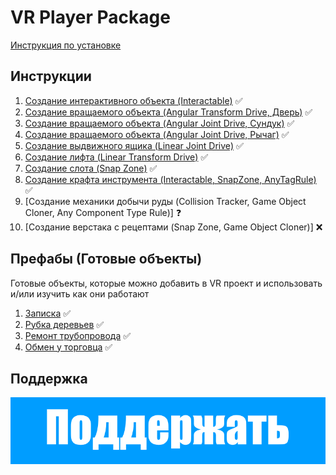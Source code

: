 # VR Player Package

[Инструкция по установке](/Guides/00_Installation/)

## Инструкции

1. [Создание интерактивного объекта (Interactable)](/Guides/01_Interactive/) :white_check_mark:
2. [Создание вращаемого объекта (Angular Transform Drive, Дверь)](/Guides/02_AngularTransformDrive/) :white_check_mark:
3. [Создание вращаемого объекта (Angular Joint Drive, Сундук)](/Guides/03_AngularJointDrive/) :white_check_mark:
4. [Создание вращаемого объекта (Angular Joint Drive, Рычаг)](/Guides/04_AngularJointDrive_Level/) :white_check_mark:
5. [Создание выдвижного ящика (Linear Joint Drive)](/Guides/05_LinearJointDrive_Drawer/) :white_check_mark:
6. [Создание лифта (Linear Transform Drive)](/Guides/06_LinearTransformDrive_Lift/) :white_check_mark:
7. [Создание слота (Snap Zone)](/Guides/07_SnapZone/) :white_check_mark:
8. [Создание крафта инструмента (Interactablе, SnapZone, AnyTagRule)](/Guides/08_AnyTagRule_CraftTools/) :white_check_mark:
9. [Создание механики добычи руды (Collision Tracker, Game Object Cloner, Any Component Type Rule)] :question:
10. [Создание верстака с рецептами (Snap Zone, Game Object Cloner)] :x:

## Префабы (Готовые объекты)

Готовые объекты, которые можно добавить в VR проект и использовать и/или изучить как они работают

1. [Записка](Note) :white_check_mark:
2. [Рубка деревьев](CuttingDownTrees) :white_check_mark:
3. [Ремонт трубопровода](RepairPipe) :white_check_mark:
4. [Обмен у торговца](Trade) :white_check_mark:


## Поддержка

[![Sbor.png](/img/Sbor.png)](https://yoomoney.ru/fundraise/SzaO6AEXfKY.230228)
